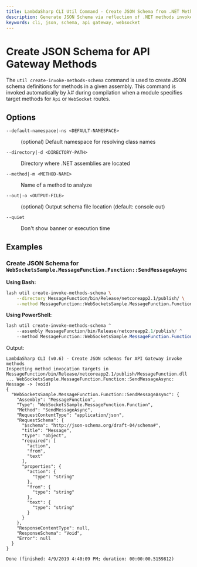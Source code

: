 ```yaml
---
title: LambdaSharp CLI Util Command - Create JSON Schema from .NET Methods
description: Generate JSON Schema via reflection of .NET methods invoked by API Gateway or WebSocket event sources
keywords: cli, json, schema, api gateway, websocket
---
```

# Create JSON Schema for API Gateway Methods

The `util create-invoke-methods-schema` command is used to create JSON schema definitions for methods in a given assembly. This command is invoked automatically by λ# during compilation when a module specifies target methods for `Api` or `WebSocket` routes.

## Options

<dl>

<dt><code>--default-namespace|-ns &lt;DEFAULT-NAMESPACE&gt;</code></dt>
<dd>

(optional) Default namespace for resolving class names
</dd>

<dt><code>--directory|-d &lt;DIRECTORY-PATH&gt;</code></dt>
<dd>

Directory where .NET assemblies are located
</dd>

<dt><code>--method|-m &lt;METHOD-NAME&gt;</code></dt>
<dd>

Name of a method to analyze
</dd>

<dt><code>--out|-o &lt;OUTPUT-FILE&gt;</code></dt>
<dd>

(optional) Output schema file location (default: console out)
</dd>

<dt><code>--quiet</code></dt>
<dd>

Don't show banner or execution time
</dd>

</dl>

## Examples

### Create JSON Schema for `WebSocketsSample.MessageFunction.Function::SendMessageAsync`

__Using Bash:__
```bash
lash util create-invoke-methods-schema \
    --directory MessageFunction/bin/Release/netcoreapp2.1/publish/ \
    --method MessageFunction::WebSocketsSample.MessageFunction.Function::SendMessageAsync
```

__Using PowerShell:__
```powershell
lash util create-invoke-methods-schema ^
    --assembly MessageFunction/bin/Release/netcoreapp2.1/publish/ ^
    --method MessageFunction::WebSocketsSample.MessageFunction.Function::SendMessageAsync
```

Output:
```
LambdaSharp CLI (v0.6) - Create JSON schemas for API Gateway invoke methods
Inspecting method invocation targets in MessageFunction/bin/Release/netcoreapp2.1/publish/MessageFunction.dll
... WebSocketsSample.MessageFunction.Function::SendMessageAsync: Message -> (void)
{
  "WebSocketsSample.MessageFunction.Function::SendMessageAsync": {
    "Assembly": "MessageFunction",
    "Type": "WebSocketsSample.MessageFunction.Function",
    "Method": "SendMessageAsync",
    "RequestContentType": "application/json",
    "RequestSchema": {
      "$schema": "http://json-schema.org/draft-04/schema#",
      "title": "Message",
      "type": "object",
      "required": [
        "action",
        "from",
        "text"
      ],
      "properties": {
        "action": {
          "type": "string"
        },
        "from": {
          "type": "string"
        },
        "text": {
          "type": "string"
        }
      }
    },
    "ResponseContentType": null,
    "ResponseSchema": "Void",
    "Error": null
  }
}

Done (finished: 4/9/2019 4:40:09 PM; duration: 00:00:00.5159812)
```
